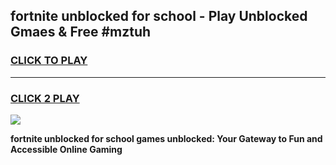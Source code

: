 
## fortnite unblocked for school - Play Unblocked Gmaes & Free #mztuh
<h3>
<a href="https://news.freeplayer.one?title=fortnite_unblocked_for_school&ref=26F">CLICK TO PLAY</a></h3>
<hr>

<h3>
<a href="https://news.freeplayer.one?title=fortnite_unblocked_for_school&ref=26F">CLICK 2 PLAY</a>
  
</h3>

<a href="https://news.freeplayer.one?title=fortnite_unblocked_for_school&ref=26F/"><img src="https://clearcache.store/games.png"></a>


**fortnite unblocked for school games unblocked: Your Gateway to Fun and Accessible Online Gaming**
